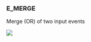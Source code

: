 ### E\_MERGE

Merge (OR) of two input events

![](https://user-images.githubusercontent.com/113907528/204899232-95c9e0c1-f07d-41a4-a1f7-bb27eb5eaf09.png)
